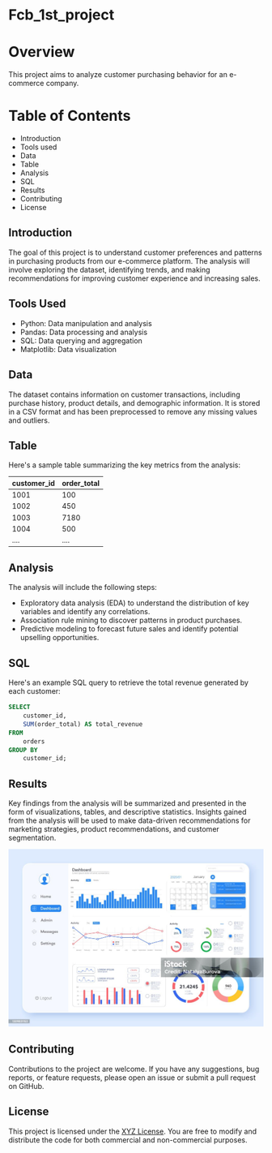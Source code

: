 # Fcb_1st_project
# Overview
This project aims to analyze customer purchasing behavior for an e-commerce company. 

# Table of Contents 
- Introduction
- Tools used
- Data
- Table
- Analysis
- SQL
- Results
- Contributing
- License
  
## Introduction 
The goal of this project is to understand customer preferences and patterns in purchasing products from our e-commerce platform. The analysis will involve exploring the dataset, identifying trends, and making recommendations for improving customer experience and increasing sales.

## Tools Used
- Python: Data manipulation and analysis
- Pandas: Data processing and analysis
- SQL: Data querying and aggregation
- Matplotlib: Data visualization


## Data 
The dataset contains information on customer transactions, including purchase history, product details, and demographic information. It is stored in a CSV format and has been preprocessed to remove any missing values and outliers. 

## Table
Here's a sample table summarizing the key metrics from the analysis:

| customer_id  |  order_total |
|----------|---------|
| 1001  |  100 |
| 1002  |  450 |
| 1003  |  7180 |
| 1004  |  500 |
| ....  |  .... |


## Analysis 
The analysis will include the following steps: 
- Exploratory data analysis (EDA) to understand the distribution of key variables and identify any correlations. 
- Association rule mining to discover patterns in product purchases.
- Predictive modeling to forecast future sales and identify potential upselling opportunities.

## SQL
Here's an example SQL query to retrieve the total revenue generated by each customer:

```sql
SELECT 
    customer_id, 
    SUM(order_total) AS total_revenue
FROM 
    orders
GROUP BY 
    customer_id;
```
  
## Results 
Key findings from the analysis will be summarized and presented in the form of visualizations, tables, and descriptive statistics. Insights gained from the analysis will be used to make data-driven recommendations for marketing strategies, product recommendations, and customer segmentation. 

![](download1.jpg)

## Contributing
Contributions to the project are welcome. If you have any suggestions, bug reports, or feature requests, please open an issue or submit a pull request on GitHub. 

## License 
This project is licensed under the [XYZ License](https://XYZ.CO). You are free to modify and distribute the code for both commercial and non-commercial purposes.
